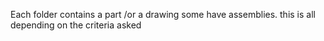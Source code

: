 Each folder contains a part /or a drawing
some have assemblies. this is all depending on the criteria asked
